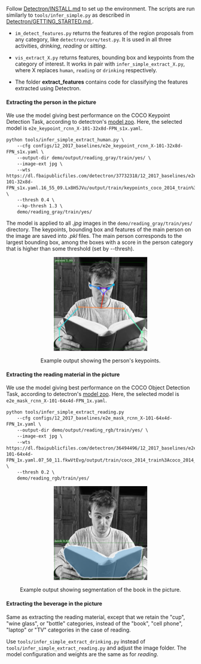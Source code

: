 Follow [Detectron/INSTALL.md](https://github.com/facebookresearch/Detectron/blob/master/INSTALL.md) to set up the environment. 
The scripts are run similarly to `tools/infer_simple.py` as described in [Detectron/GETTING\_STARTED.md ](https://github.com/facebookresearch/Detectron/blob/master/GETTING_STARTED.md).

- `im_detect_features.py` returns the features of the region proposals from any category, like `detectron/core/test.py`. It is used in all three activities, <em> drinking</em>, <em> reading</em> or <em> sitting</em>.

- `vis_extract_X.py` returns features, bounding box and keypoints from the category of interest. It works in pair with `infer_simple_extract_X.py`, where X replaces `human`, `reading` or `drinking` respectively. 

- The folder **extract\_features** contains code for classifying the features extracted using Detectron.

#### Extracting the person in the picture

We use the model giving best performance on the COCO Keypoint Detection Task, according to detectron's [model zoo](https://github.com/facebookresearch/Detectron/blob/master/MODEL_ZOO.md). Here, the selected model is `e2e_keypoint_rcnn_X-101-32x8d-FPN_s1x.yaml`.

```
python tools/infer_simple_extract_human.py \
	--cfg configs/12_2017_baselines/e2e_keypoint_rcnn_X-101-32x8d-FPN_s1x.yaml \
	--output-dir demo/output/reading_gray/train/yes/ \
	--image-ext jpg \
	--wts https://dl.fbaipublicfiles.com/detectron/37732318/12_2017_baselines/e2e_keypoint_rcnn_X-101-32x8d-FPN_s1x.yaml.16_55_09.Lx8H5JVu/output/train/keypoints_coco_2014_train%3Akeypoints_coco_2014_valminusminival/generalized_rcnn/model_final.pkl \
	--thresh 0.4 \
	--kp-thresh 1.3 \
	demo/reading_gray/train/yes/ 
```

The model is applied to all <em> .jpg</em> images in the `demo/reading_gray/train/yes/` directory. The keypoints, bounding box and features of the main person on the image are saved into <em> .pkl</em> files. The main person corresponds to the largest bounding box, among the boxes with a score in the person category that is higher than some threshold (set by --thresh).

<div align="center">
  <img src="example_read_person.png" width="250px" />
  <p>Example output showing the person's keypoints.</p>
</div>

#### Extracting the reading material in the picture

We use the model giving best performance on the COCO Object Detection Task, according to detectron's [model zoo](https://github.com/facebookresearch/Detectron/blob/master/MODEL_ZOO.md). Here, the selected model is `e2e_mask_rcnn_X-101-64x4d-FPN_1x.yaml`.

```
python tools/infer_simple_extract_reading.py 
	--cfg configs/12_2017_baselines/e2e_mask_rcnn_X-101-64x4d-FPN_1x.yaml \
	--output-dir demo/output/reading_rgb/train/yes/ \
	--image-ext jpg \
	--wts https://dl.fbaipublicfiles.com/detectron/36494496/12_2017_baselines/e2e_mask_rcnn_X-101-64x4d-FPN_1x.yaml.07_50_11.fkwVtEvg/output/train/coco_2014_train%3Acoco_2014_valminusminival/generalized_rcnn/model_final.pkl \
	--thresh 0.2 \
	demo/reading_rgb/train/yes/ 
```

<div align="center">
  <img src="example_read_txtbx.png" width="250px" />
  <p>Example output showing segmentation of the book in the picture.</p>
</div>


#### Extracting the beverage in the picture

Same as extracting the reading material, except that we retain the "cup", "wine glass", or "bottle" categories, instead of the "book", "cell phone", "laptop" or "TV" categories in the case of reading.

Use `tools/infer_simple_extract_drinking.py` instead of `tools/infer_simple_extract_reading.py` and adjust the image folder. The model configuration and weights are the same as for <em> reading</em>.
